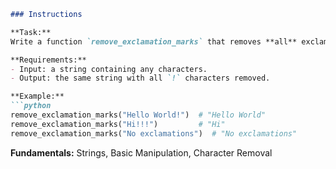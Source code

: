 ````markdown
### Instructions

**Task:**  
Write a function `remove_exclamation_marks` that removes **all** exclamation marks (`!`) from a given string.

**Requirements:**
- Input: a string containing any characters.
- Output: the same string with all `!` characters removed.

**Example:**
```python
remove_exclamation_marks("Hello World!")  # "Hello World"
remove_exclamation_marks("Hi!!!")         # "Hi"
remove_exclamation_marks("No exclamations")  # "No exclamations"
````

**Fundamentals:**
Strings, Basic Manipulation, Character Removal

```
```
